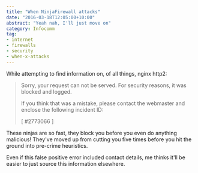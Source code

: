 ```yaml
---
title: "When NinjaFirewall attacks"
date: "2016-03-18T12:05:00+10:00"
abstract: "Yeah nah, I'll just move on"
category: Infocomm
tag:
- internet
- firewalls
- security
- when-x-attacks
---
```

While attempting to find information on, of all things, nginx http2:

> Sorry, your request can not be served.
> For security reasons, it was blocked and logged.
>
> If you think that was a mistake, please contact the
> webmaster and enclose the following incident ID:
>
>[ #2773066 ]

These ninjas are so fast, they block you before you even do anything malicious! They've moved up from cutting you five times before you hit the ground into pre-crime heuristics.

Even if this false positive error included contact details, me thinks it'll be easier to just source this information elsewhere.

